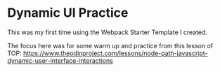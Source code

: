 # Dynamic UI Practice

This was my first time using the Webpack Starter Template I created.

The focus here was for some warm up and practice from this lesson of TOP: https://www.theodinproject.com/lessons/node-path-javascript-dynamic-user-interface-interactions
